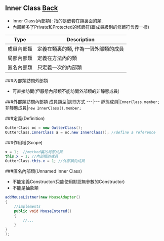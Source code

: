 ## Inner Class [Back](./../Java.md)

- Inner Class(內部類): 指的是嵌套在類裏面的類.
- 內部類多了Private和Protected的修飾符(跟成員級別的修飾符含義一樣)

Type|Description
---|---
成員內部類|定義在類裏的類, 作為一個外部類的成員
局部內部類|定義在方法內的類
匿名內部類|只定義一次的內部類

###內部類訪問外部類
- 可直接訪問(但靜態內部類不能訪問外部類的非靜態成員)

###外部類訪問內部類
成員類型|訪問方式
---|---
靜態成員|```InnerClass.member;```
非靜態成員|```new InnerClass().member;```

###定義(Definition)
```Java
OutterClass oc = new OutterClass();
OutterClass.InnerClass a = oc.new Innerclass();	//define a reference
```

###作用域(Scope)
```Java
x = 1;	//method裏的局部成員
this.x = 1;	//內部類的成員
OutterClass.this.x = 1;	//外部類的成員
```

###匿名內部類(Unnamed Inner Class)
- 不能定義Constructor(只能使用默認無參數的Constructor)
- 不能是抽象類

```Java
addMouseListner(new MouseAdapter()
{
	//implements
	public void MouseEntered()
	{
		//...
	}
}
);
```


